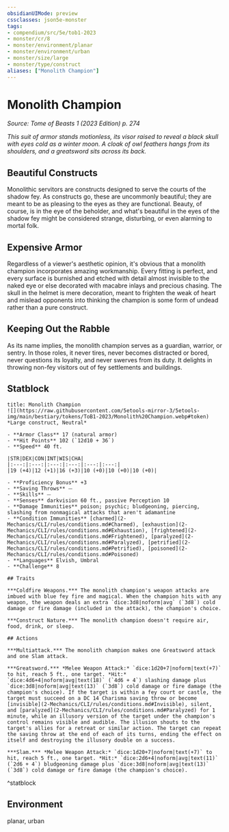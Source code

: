 ```yaml
---
obsidianUIMode: preview
cssclasses: json5e-monster
tags:
- compendium/src/5e/tob1-2023
- monster/cr/8
- monster/environment/planar
- monster/environment/urban
- monster/size/large
- monster/type/construct
aliases: ["Monolith Champion"]
---
```

# Monolith Champion
*Source: Tome of Beasts 1 (2023 Edition) p. 274*  

*This suit of armor stands motionless, its visor raised to reveal a black skull with eyes cold as a winter moon. A cloak of owl feathers hangs from its shoulders, and a greatsword sits across its back.*

## Beautiful Constructs

Monolithic servitors are constructs designed to serve the courts of the shadow fey. As constructs go, these are uncommonly beautiful; they are meant to be as pleasing to the eyes as they are functional. Beauty, of course, is in the eye of the beholder, and what's beautiful in the eyes of the shadow fey might be considered strange, disturbing, or even alarming to mortal folk.

## Expensive Armor

Regardless of a viewer's aesthetic opinion, it's obvious that a monolith champion incorporates amazing workmanship. Every fitting is perfect, and every surface is burnished and etched with detail almost invisible to the naked eye or else decorated with macabre inlays and precious chasing. The skull in the helmet is mere decoration, meant to frighten the weak of heart and mislead opponents into thinking the champion is some form of undead rather than a pure construct.

## Keeping Out the Rabble

As its name implies, the monolith champion serves as a guardian, warrior, or sentry. In those roles, it never tires, never becomes distracted or bored, never questions its loyalty, and never swerves from its duty. It delights in throwing non-fey visitors out of fey settlements and buildings.

## Statblock

```ad-statblock
title: Monolith Champion
![](https://raw.githubusercontent.com/5etools-mirror-3/5etools-img/main/bestiary/tokens/ToB1-2023/Monolith%20Champion.webp#token)
*Large construct, Neutral*

- **Armor Class** 17 (natural armor)
- **Hit Points** 102 (`12d10 + 36`)
- **Speed** 40 ft.

|STR|DEX|CON|INT|WIS|CHA|
|:---:|:---:|:---:|:---:|:---:|:---:|
|19 (+4)|12 (+1)|16 (+3)|10 (+0)|10 (+0)|10 (+0)|

- **Proficiency Bonus** +3
- **Saving Throws** ⏤
- **Skills** ⏤
- **Senses** darkvision 60 ft., passive Perception 10
- **Damage Immunities** poison; psychic; bludgeoning, piercing, slashing from nonmagical attacks that aren't adamantine
- **Condition Immunities** [charmed](2-Mechanics/CLI/rules/conditions.md#Charmed), [exhaustion](2-Mechanics/CLI/rules/conditions.md#Exhaustion), [frightened](2-Mechanics/CLI/rules/conditions.md#Frightened), [paralyzed](2-Mechanics/CLI/rules/conditions.md#Paralyzed), [petrified](2-Mechanics/CLI/rules/conditions.md#Petrified), [poisoned](2-Mechanics/CLI/rules/conditions.md#Poisoned)
- **Languages** Elvish, Umbral
- **Challenge** 8

## Traits

***Coldfire Weapons.*** The monolith champion's weapon attacks are imbued with blue fey fire and magical. When the champion hits with any weapon, the weapon deals an extra `dice:3d8|noform|avg` (`3d8`) cold damage or fire damage (included in the attack), the champion's choice.

***Construct Nature.*** The monolith champion doesn't require air, food, drink, or sleep.

## Actions

***Multiattack.*** The monolith champion makes one Greatsword attack and one Slam attack.

***Greatsword.*** *Melee Weapon Attack:* `dice:1d20+7|noform|text(+7)` to hit, reach 5 ft., one target. *Hit:* `dice:4d6+4|noform|avg|text(18)` (`4d6 + 4`) slashing damage plus `dice:3d8|noform|avg|text(13)` (`3d8`) cold damage or fire damage (the champion's choice). If the target is within a fey court or castle, the target must succeed on a DC 14 Charisma saving throw or become [invisible](2-Mechanics/CLI/rules/conditions.md#Invisible), silent, and [paralyzed](2-Mechanics/CLI/rules/conditions.md#Paralyzed) for 1 minute, while an illusory version of the target under the champion's control remains visible and audible. The illusion shouts to the target's allies for a retreat or similar action. The target can repeat the saving throw at the end of each of its turns, ending the effect on itself and destroying the illusory double on a success.

***Slam.*** *Melee Weapon Attack:* `dice:1d20+7|noform|text(+7)` to hit, reach 5 ft., one target. *Hit:* `dice:2d6+4|noform|avg|text(11)` (`2d6 + 4`) bludgeoning damage plus `dice:3d8|noform|avg|text(13)` (`3d8`) cold damage or fire damage (the champion's choice).
```
^statblock

## Environment

planar, urban